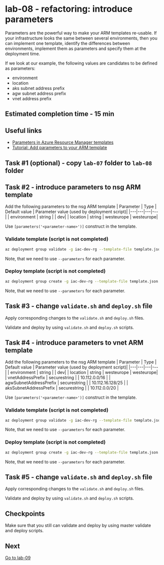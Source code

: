 # lab-08 - refactoring: introduce parameters

Parameters are the powerful way to make your ARM templates re-usable. If your infrastructure looks the same between several environments, then you can implement one template, identify the differences between environments, implement them as parameters and specify them at the deployment time.

If we look at our example, the following values are candidates to be defined as parameters:

* environment
* location
* aks subnet address prefix
* agw subnet address prefix
* vnet address prefix

## Estimated completion time - 15 min

## Useful links

* [Parameters in Azure Resource Manager templates](https://docs.microsoft.com/en-us/azure/azure-resource-manager/templates/template-parameters)
* [Tutorial: Add parameters to your ARM template](https://docs.microsoft.com/en-us/azure/azure-resource-manager/templates/template-tutorial-add-parameters?tabs=azure-powershell)

## Task #1 (optional) - copy `lab-07` folder to `lab-08` folder

## Task #2 - introduce parameters to nsg ARM template

Add the following parameters to the nsg ARM template
| Parameter  | Type | Default value | Parameter value (used by deployment script)|
|---|---|---|---|
| environment | string | | dev|
| location | string | westeurope | westeurope|

Use `[parameters('<parameter-name>')]` construct in the template.

### Validate template (script is not completed)

```bash
az deployment group validate -g iac-dev-rg --template-file template.json --parameters location=westeurope --parameters environment=dev ...
```

Note, that we need to use `--parameters` for each parameter.

### Deploy template (script is not completed)

```bash
az deployment group create -g iac-dev-rg --template-file template.json --parameters location=westeurope --parameters environment=dev ...
```

Note, that we need to use `--parameters` for each parameter.

## Task #3 - change `validate.sh` and `deploy.sh` file

Apply corresponding changes to the `validate.sh` and `deploy.sh` files.

Validate and deploy by using `validate.sh` and `deploy.sh` scripts.

## Task #4 - introduce parameters to vnet ARM template

Add the following parameters to the nsg ARM template
| Parameter  | Type | Default value | Parameter value (used by deployment script)|
|---|---|---|---|
| environment | string | | dev|
| location | string | westeurope | westeurope|
| vnetAddressPrefix | securestring | | 10.112.0.0/16 |
| agwSubnetAddressPrefix | securestring | | 10.112.16.128/25 |
| aksSubnetAddressPrefix | securestring | | 10.112.0.0/20 |

Use `[parameters('<parameter-name>')]` construct in the template.

### Validate template (script is not completed)

```bash
az deployment group validate -g iac-dev-rg --template-file template.json --parameters location=westeurope --parameters environment=dev ...
```

Note, that we need to use `--parameters` for each parameter.

### Deploy template (script is not completed)

```bash
az deployment group create -g iac-dev-rg --template-file template.json --parameters location=westeurope --parameters environment=dev ...
```

Note, that we need to use `--parameters` for each parameter.

## Task #5 - change `validate.sh` and `deploy.sh` file

Apply corresponding changes to the `validate.sh` and `deploy.sh` files.

Validate and deploy by using `validate.sh` and `deploy.sh` scripts.

## Checkpoints

Make sure that you still can validate and deploy by using master validate and deploy scripts.

## Next

[Go to lab-09](../lab-09/readme.md)
